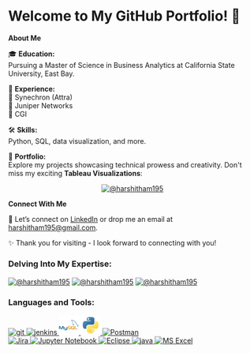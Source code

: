 # Welcome to My GitHub Portfolio! 🚀

**About Me**

🎓 **Education:**  
Pursuing a Master of Science in Business Analytics at California State University, East Bay.

💼 **Experience:**  
🔹 Synechron (Attra)  
🔹 Juniper Networks  
🔹 CGI

🛠️ **Skills:**  
Python, SQL, data visualization, and more.

📁 **Portfolio:**  
Explore my projects showcasing technical prowess and creativity. Don't miss my exciting **Tableau Visualizations**:
<p align="center">
  <a href="https://public.tableau.com/app/profile/harshitha.madihalli/vizzes" target="_blank">
    <img src="https://i.pcmag.com/imagery/reviews/03ET1vJXgWnmfrLZ7g542br-5.fit_scale.size_760x427.v1569475368.jpg" alt="@harshitham195" height="150" />
  </a>
</p>


**Connect With Me**

🤝 Let’s connect on [LinkedIn](https://www.linkedin.com/in/hmadihalli/) or drop me an email at [harshitham195@gmail.com](mailto:harshitham195@gmail.com).

✨ Thank you for visiting - I look forward to connecting with you!



<h3 align="left">Delving Into My Expertise:</h3>
<p align="left">
<a href="https://public.tableau.com/app/profile/harshitha.madihalli/vizzes" target="blank"><img align="center" src="https://i.pcmag.com/imagery/reviews/03ET1vJXgWnmfrLZ7g542br-5.fit_scale.size_760x427.v1569475368.jpg" alt="@harshitham195" height="30" width="40" /></a>
<a href="https://www.hackerrank.com/profile/harshitham195" target="blank"><img align="center" src="https://raw.githubusercontent.com/rahuldkjain/github-profile-readme-generator/master/src/images/icons/Social/hackerrank.svg" alt="@harshitham195" height="30" width="40" /></a>
<a href="https://leetcode.com/Harshitham95/" target="blank"><img align="center" src="https://cdn.cdo.mit.edu/wp-content/uploads/sites/67/2021/01/0_zuhXdNAIUoxEem4--768x512.png" alt="@harshitham195" height="30" width="40" /></a>
</p>

<h3 align="left">Languages and Tools:</h3>
<p align="left"> <a href="https://git-scm.com/" target="_blank" rel="noreferrer"> <img src="https://www.vectorlogo.zone/logos/git-scm/git-scm-icon.svg" alt="git" width="40" height="40"/> </a> <a href="https://www.jenkins.io" target="_blank" rel="noreferrer"> <img src="https://www.vectorlogo.zone/logos/jenkins/jenkins-icon.svg" alt="jenkins" width="40" height="40"/> </a> <a href="https://www.mysql.com/" target="_blank" rel="noreferrer"> <img src="https://raw.githubusercontent.com/devicons/devicon/master/icons/mysql/mysql-original-wordmark.svg" alt="mysql" width="40" height="40"/> </a> <a href="https://www.python.org" target="_blank" rel="noreferrer"> <img src="https://raw.githubusercontent.com/devicons/devicon/master/icons/python/python-original.svg" alt="python" width="40" height="40"/> </a> <a href="https://www.postman.com/" target="_blank" rel="noreferrer"> <img src="https://www.vectorlogo.zone/logos/getpostman/getpostman-icon.svg" alt="Postman" width="40" height="40"/> 
  <br/>
</a> <a href="https://www.atlassian.com/software/jira?&aceid=&adposition=&adgroup=136973856930&campaign=18440774103&creative=639487383004&device=c&keyword=jira&matchtype=e&network=g&placement=&ds_kids=p73335831609&ds_e=GOOGLE&ds_eid=700000001558501&ds_e1=GOOGLE&gad_source=1&gclid=CjwKCAiA8sauBhB3EiwAruTRJsbYgF2z54upz4LU85QDNsgOm9syBGGv7SsSlTZqbtx0NjHRAYjeyxoCqPUQAvD_BwE&gclsrc=aw.ds" target="_blank" rel="noreferrer"> <img src="https://www.vectorlogo.zone/logos/atlassian_jira/atlassian_jira-icon.svg" alt="Jira" width="40" height="40"/>
</a> <a href="https://jupyter.org/" target="_blank" rel="noreferrer"> <img src="https://www.vectorlogo.zone/logos/jupyter/jupyter-icon.svg" alt="Jupyter Notebook" width="40" height="40"/>
</a> <a href="https://www.eclipse.org/" target="_blank" rel="noreferrer"> <img src="https://www.vectorlogo.zone/logos/eclipse/eclipse-icon.svg" alt="Eclipse" width="40" height="40"/>
</a> <a href="https://www.java.com/en/" target="_blank" rel="noreferrer"> <img src="https://www.vectorlogo.zone/logos/java/java-icon.svg" alt="java" width="40" height="40"/>
</a> <a href="https://www.microsoft.com/en-us/microsoft-365/excel" target="_blank" rel="noreferrer"> <img src="https://softwaremedia.com/wp-content/uploads/excel.jpeg" alt="MS Excel" width="40" height="40"/>



</p>

